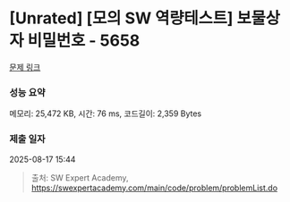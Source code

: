 # [Unrated] [모의 SW 역량테스트] 보물상자 비밀번호 - 5658 

[문제 링크](https://swexpertacademy.com/main/code/problem/problemDetail.do?contestProbId=AWXRUN9KfZ8DFAUo) 

### 성능 요약

메모리: 25,472 KB, 시간: 76 ms, 코드길이: 2,359 Bytes

### 제출 일자

2025-08-17 15:44



> 출처: SW Expert Academy, https://swexpertacademy.com/main/code/problem/problemList.do